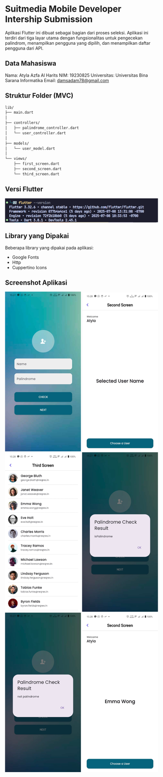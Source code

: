 # Suitmedia Mobile Developer Intership Submission
Aplikasi Flutter ini dibuat sebagai bagian dari proses seleksi. Aplikasi ini terdiri dari tiga layar utama dengan fungsionalitas untuk pengecekan palindrom, menampilkan pengguna yang dipilih, dan menampilkan daftar pengguna dari API.

## Data Mahasiswa
Nama: Atyla Azfa Al Harits
NIM: 19230825
Universitas: Universitas Bina Sarana Informatika
Email: damsadam78@gmail.com

## Struktur Folder (MVC)
```bash
lib/
├── main.dart
│
├── controllers/
│   ├── palindrome_controller.dart
│   └── user_controller.dart
│
├── models/
│   └── user_model.dart
│
└── views/
    ├── first_screen.dart
    ├── second_screen.dart
    └── third_screen.dart
```
## Versi Flutter
<img src="./screenshots/versi-flutter.png">

## Library yang Dipakai
Beberapa library yang dipakai pada aplikasi:
<ul>
    <li>Google Fonts</li>
    <li>Http</li>
    <li>Cuppertino Icons</li>
</ul>

## Screenshot Aplikasi
<p align="center">
  <img src="./screenshots/first-screen.jpg" alt="First Screen" width="250">
  <img src="./screenshots/second-screen.jpg" alt="Second Screen" width="250">
  <img src="./screenshots/third-screen.jpg" alt="Third Screen" width="250">
  <img src="./screenshots/is-palindrome.jpg" alt="Is Palindrome" width="250">
  <img src="./screenshots/not-palindrome.jpg" alt="Not Palindrome" width="250">
  <img src="./screenshots/second-screen-with-user-name.jpg" alt="Second Screen With User Name" width="250">
</p>
